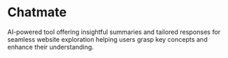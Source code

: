# Chatmate
AI-powered tool offering insightful summaries and tailored responses for seamless website exploration  helping users grasp key concepts and enhance their understanding.
